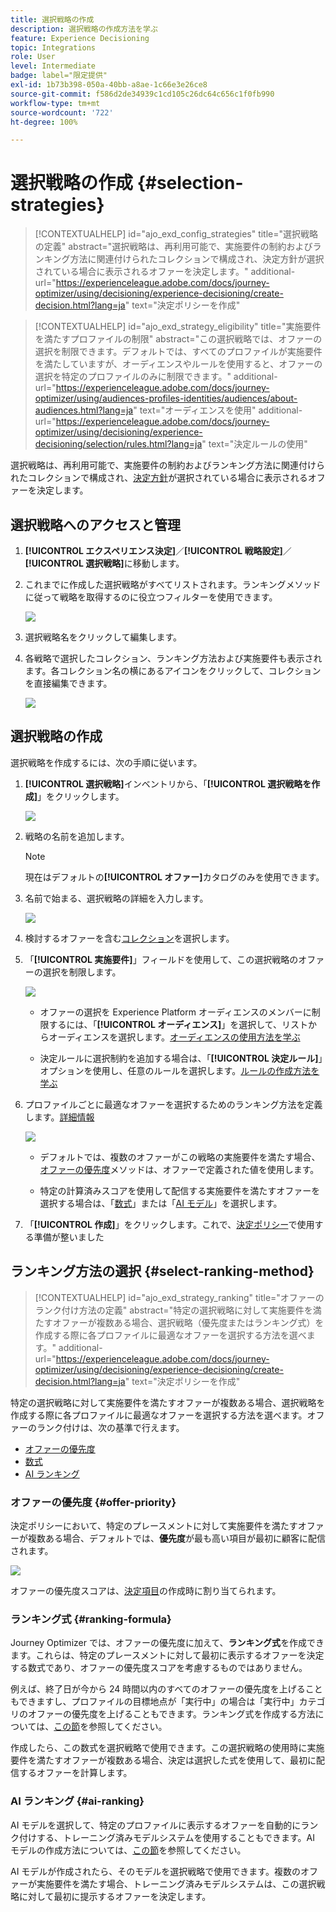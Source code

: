 ```yaml
---
title: 選択戦略の作成
description: 選択戦略の作成方法を学ぶ
feature: Experience Decisioning
topic: Integrations
role: User
level: Intermediate
badge: label="限定提供"
exl-id: 1b73b398-050a-40bb-a8ae-1c66e3e26ce8
source-git-commit: f586d2de34939c1cd105c26dc64c656c1f0fb990
workflow-type: tm+mt
source-wordcount: '722'
ht-degree: 100%

---
```


# 選択戦略の作成 {#selection-strategies}

>[!CONTEXTUALHELP]
>id="ajo_exd_config_strategies"
>title="選択戦略の定義"
>abstract="選択戦略は、再利用可能で、実施要件の制約およびランキング方法に関連付けられたコレクションで構成され、決定方針が選択されている場合に表示されるオファーを決定します。"
>additional-url="https://experienceleague.adobe.com/docs/journey-optimizer/using/decisioning/experience-decisioning/create-decision.html?lang=ja" text="決定ポリシーを作成"

>[!CONTEXTUALHELP]
>id="ajo_exd_strategy_eligibility"
>title="実施要件を満たすプロファイルの制限"
>abstract="この選択戦略では、オファーの選択を制限できます。デフォルトでは、すべてのプロファイルが実施要件を満たしていますが、オーディエンスやルールを使用すると、オファーの選択を特定のプロファイルのみに制限できます。"
>additional-url="https://experienceleague.adobe.com/docs/journey-optimizer/using/audiences-profiles-identities/audiences/about-audiences.html?lang=ja" text="オーディエンスを使用"
>additional-url="https://experienceleague.adobe.com/docs/journey-optimizer/using/decisioning/experience-decisioning/selection/rules.html?lang=ja" text="決定ルールの使用"

選択戦略は、再利用可能で、実施要件の制約およびランキング方法に関連付けられたコレクションで構成され、[決定方針](create-decision.md)が選択されている場合に表示されるオファーを決定します。

## 選択戦略へのアクセスと管理

1. **[!UICONTROL エクスペリエンス決定]**／**[!UICONTROL 戦略設定]**／**[!UICONTROL 選択戦略]**&#x200B;に移動します。

1. これまでに作成した選択戦略がすべてリストされます。ランキングメソッドに従って戦略を取得するのに役立つフィルターを使用できます。

   ![](assets/strategy-list-filters.png)

1. 選択戦略名をクリックして編集します。

1. 各戦略で選択したコレクション、ランキング方法および実施要件も表示されます。各コレクション名の横にあるアイコンをクリックして、コレクションを直接編集できます。

   ![](assets/strategy-list-edit-collection.png)

## 選択戦略の作成

選択戦略を作成するには、次の手順に従います。

1. **[!UICONTROL 選択戦略]**&#x200B;インベントリから、「**[!UICONTROL 選択戦略を作成]**」をクリックします。

   ![](assets/strategy-create-button.png)

1. 戦略の名前を追加します。

   >[!NOTE]
   >
   >現在はデフォルトの&#x200B;**[!UICONTROL オファー]**&#x200B;カタログのみを使用できます。

1. 名前で始まる、選択戦略の詳細を入力します。

   ![](assets/strategy-create-screen.png)

1. 検討するオファーを含む[コレクション](collections.md)を選択します。

1. 「**[!UICONTROL 実施要件]**」フィールドを使用して、この選択戦略のオファーの選択を制限します。

   ![](assets/strategy-create-eligibility.png)

   * オファーの選択を Experience Platform オーディエンスのメンバーに制限するには、「**[!UICONTROL オーディエンス]**」を選択して、リストからオーディエンスを選択します。[オーディエンスの使用方法を学ぶ](../audience/about-audiences.md)

   * 決定ルールに選択制約を追加する場合は、「**[!UICONTROL 決定ルール]**」オプションを使用し、任意のルールを選択します。[ルールの作成方法を学ぶ](rules.md)

1. プロファイルごとに最適なオファーを選択するためのランキング方法を定義します。[詳細情報](#select-ranking-method)

   ![](assets/strategy-create-ranking.png)

   * デフォルトでは、複数のオファーがこの戦略の実施要件を満たす場合、[オファーの優先度](#offer-priority)メソッドは、オファーで定義された値を使用します。

   * 特定の計算済みスコアを使用して配信する実施要件を満たすオファーを選択する場合は、「[数式](#ranking-formula)」または「[AI モデル](#ai-ranking)」を選択します。

1. 「**[!UICONTROL 作成]**」をクリックします。これで、[決定ポリシー](create-decision.md)で使用する準備が整いました

## ランキング方法の選択 {#select-ranking-method}

>[!CONTEXTUALHELP]
>id="ajo_exd_strategy_ranking"
>title="オファーのランク付け方法の定義"
>abstract="特定の選択戦略に対して実施要件を満たすオファーが複数ある場合、選択戦略（優先度またはランキング式）を作成する際に各プロファイルに最適なオファーを選択する方法を選べます。"
>additional-url="https://experienceleague.adobe.com/docs/journey-optimizer/using/decisioning/experience-decisioning/create-decision.html?lang=ja" text="決定ポリシーを作成"

特定の選択戦略に対して実施要件を満たすオファーが複数ある場合、選択戦略を作成する際に各プロファイルに最適なオファーを選択する方法を選べます。オファーのランク付けは、次の基準で行えます。

* [オファーの優先度](#offer-priority)
* [数式](#ranking-formula)
* [AI ランキング](#ai-ranking)

### オファーの優先度 {#offer-priority}

決定ポリシーにおいて、特定のプレースメントに対して実施要件を満たすオファーが複数ある場合、デフォルトでは、**優先度**&#x200B;が最も高い項目が最初に顧客に配信されます。

![](assets/item-priority.png)

オファーの優先度スコアは、[決定項目](items.md)の作成時に割り当てられます。

### ランキング式 {#ranking-formula}

Journey Optimizer では、オファーの優先度に加えて、**ランキング式**&#x200B;を作成できます。これらは、特定のプレースメントに対して最初に表示するオファーを決定する数式であり、オファーの優先度スコアを考慮するものではありません。

例えば、終了日が今から 24 時間以内のすべてのオファーの優先度を上げることもできますし、プロファイルの目標地点が「実行中」の場合は「実行中」カテゴリのオファーの優先度を上げることもできます。ランキング式を作成する方法については、[この節](ranking.md)を参照してください。

作成したら、この数式を選択戦略で使用できます。この選択戦略の使用時に実施要件を満たすオファーが複数ある場合、決定は選択した式を使用して、最初に配信するオファーを計算します。

### AI ランキング {#ai-ranking}

AI モデルを選択して、特定のプロファイルに表示するオファーを自動的にランク付けする、トレーニング済みモデルシステムを使用することもできます。AI モデルの作成方法については、[この節](ranking.md)を参照してください。

AI モデルが作成されたら、そのモデルを選択戦略で使用できます。複数のオファーが実施要件を満たす場合、トレーニング済みモデルシステムは、この選択戦略に対して最初に提示するオファーを決定します。
